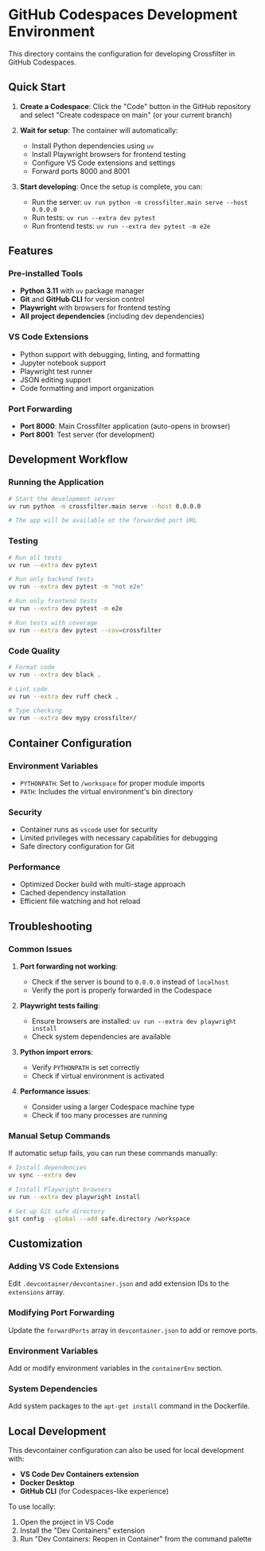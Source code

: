 # GitHub Codespaces Development Environment

This directory contains the configuration for developing Crossfilter in GitHub Codespaces.

## Quick Start

1. **Create a Codespace**: Click the "Code" button in the GitHub repository and select "Create codespace on main" (or your current branch)

2. **Wait for setup**: The container will automatically:
   - Install Python dependencies using `uv`
   - Install Playwright browsers for frontend testing
   - Configure VS Code extensions and settings
   - Forward ports 8000 and 8001

3. **Start developing**: Once the setup is complete, you can:
   - Run the server: `uv run python -m crossfilter.main serve --host 0.0.0.0`
   - Run tests: `uv run --extra dev pytest`
   - Run frontend tests: `uv run --extra dev pytest -m e2e`

## Features

### Pre-installed Tools
- **Python 3.11** with `uv` package manager
- **Git** and **GitHub CLI** for version control
- **Playwright** with browsers for frontend testing
- **All project dependencies** (including dev dependencies)

### VS Code Extensions
- Python support with debugging, linting, and formatting
- Jupyter notebook support
- Playwright test runner
- JSON editing support
- Code formatting and import organization

### Port Forwarding
- **Port 8000**: Main Crossfilter application (auto-opens in browser)
- **Port 8001**: Test server (for development)

## Development Workflow

### Running the Application
```bash
# Start the development server
uv run python -m crossfilter.main serve --host 0.0.0.0

# The app will be available at the forwarded port URL
```

### Testing
```bash
# Run all tests
uv run --extra dev pytest

# Run only backend tests
uv run --extra dev pytest -m "not e2e"

# Run only frontend tests
uv run --extra dev pytest -m e2e

# Run tests with coverage
uv run --extra dev pytest --cov=crossfilter
```

### Code Quality
```bash
# Format code
uv run --extra dev black .

# Lint code
uv run --extra dev ruff check .

# Type checking
uv run --extra dev mypy crossfilter/
```

## Container Configuration

### Environment Variables
- `PYTHONPATH`: Set to `/workspace` for proper module imports
- `PATH`: Includes the virtual environment's bin directory

### Security
- Container runs as `vscode` user for security
- Limited privileges with necessary capabilities for debugging
- Safe directory configuration for Git

### Performance
- Optimized Docker build with multi-stage approach
- Cached dependency installation
- Efficient file watching and hot reload

## Troubleshooting

### Common Issues

1. **Port forwarding not working**: 
   - Check if the server is bound to `0.0.0.0` instead of `localhost`
   - Verify the port is properly forwarded in the Codespace

2. **Playwright tests failing**:
   - Ensure browsers are installed: `uv run --extra dev playwright install`
   - Check system dependencies are available

3. **Python import errors**:
   - Verify `PYTHONPATH` is set correctly
   - Check if virtual environment is activated

4. **Performance issues**:
   - Consider using a larger Codespace machine type
   - Check if too many processes are running

### Manual Setup Commands

If automatic setup fails, you can run these commands manually:

```bash
# Install dependencies
uv sync --extra dev

# Install Playwright browsers
uv run --extra dev playwright install

# Set up Git safe directory
git config --global --add safe.directory /workspace
```

## Customization

### Adding VS Code Extensions
Edit `.devcontainer/devcontainer.json` and add extension IDs to the `extensions` array.

### Modifying Port Forwarding
Update the `forwardPorts` array in `devcontainer.json` to add or remove ports.

### Environment Variables
Add or modify environment variables in the `containerEnv` section.

### System Dependencies
Add system packages to the `apt-get install` command in the Dockerfile.

## Local Development

This devcontainer configuration can also be used for local development with:
- **VS Code Dev Containers extension**
- **Docker Desktop**
- **GitHub CLI** (for Codespaces-like experience)

To use locally:
1. Open the project in VS Code
2. Install the "Dev Containers" extension
3. Run "Dev Containers: Reopen in Container" from the command palette